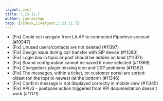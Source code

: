 ```yaml
---
layout: post
title: 5.23.11.7
author: jperdochqu
tags: [ladesk,LiveAgent,5.23.11.7]
---
```


- [Fix] Could not navigate from LA AP to connected Pipedrive account (#10947)
- [Fix] Unused users/contacts are not deleted (#11397)
- [Fix] Design issue during call transfer with SIP device (#11380)
- [Fix] Login box in topic or post should be hidden on load (#11371)
- [Fix] Sound configuration cannot be saved if none selected (#11369)
- [Fix] Chargedesk plugin missing icon and CSP problems (#11362)
- [Fix] The messages, within a ticket, on customer portal are sorted: oldest (on the top) to newest (at the bottom) (#11346)
- [Fix] Confirm message is not displayed correctly in mobile view (#11345)
- [Fix] APIv3 - postpone action triggered from API documentation doesn't work (#11171)
